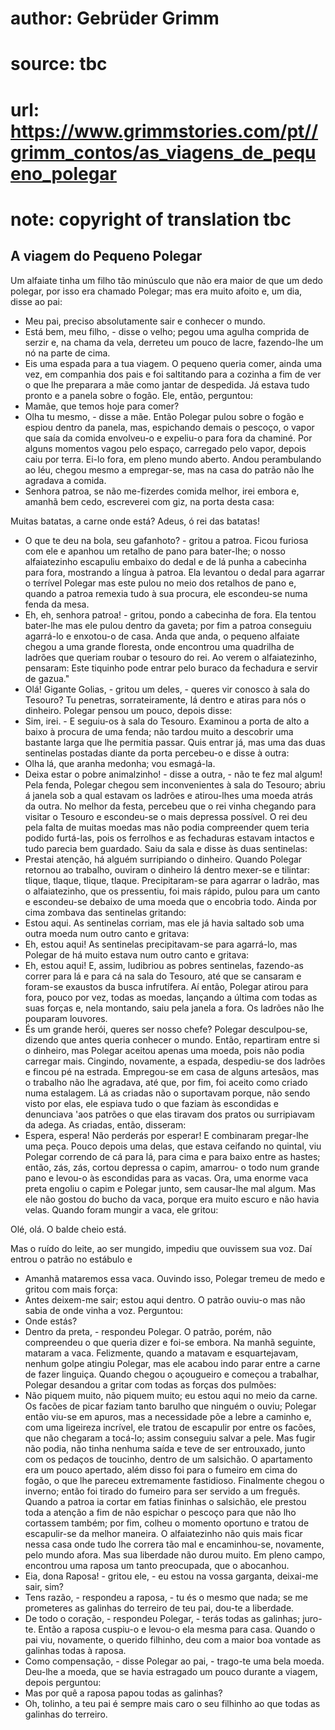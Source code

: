 # author: Gebrüder Grimm
# source: tbc
# url: https://www.grimmstories.com/pt//grimm_contos/as_viagens_de_pequeno_polegar
# note: copyright of translation tbc

## A viagem do Pequeno Polegar 

Um alfaiate tinha um filho tão minúsculo que não era maior de que um
dedo polegar, por isso era chamado Polegar; mas era muito afoito e, um
dia, disse ao pai:
- Meu pai, preciso absolutamente sair e conhecer o mundo.
- Está bem, meu filho, - disse o velho; pegou uma agulha comprida de
serzir e, na chama da vela, derreteu um pouco de lacre, fazendo-lhe um
nó na parte de cima.
- Eis uma espada para a tua viagem.
O pequeno queria comer, ainda uma vez, em companhia dos pais e foi
saltitando para a cozinha a fim de ver o que lhe preparara a mãe como
jantar de despedida. Já estava tudo pronto e a panela sobre o fogão.
Ele, então, perguntou:
- Mamãe, que temos hoje para comer?
- Olha tu mesmo, - disse a mãe.
Então Polegar pulou sobre o fogão e espiou dentro da panela, mas,
espichando demais o pescoço, o vapor que saía da comida envolveu-o e
expeliu-o para fora da chaminé. Por alguns momentos vagou pelo espaço,
carregado pelo vapor, depois caiu por terra. Ei-lo fora, em pleno mundo
aberto. Andou perambulando ao léu, chegou mesmo a empregar-se, mas na
casa do patrão não lhe agradava a comida.
- Senhora patroa, se não me-fizerdes comida melhor, irei embora e,
amanhã bem cedo, escreverei com giz, na porta desta casa:

Muitas batatas,
a carne onde está?
Adeus, ó rei das batatas!

- O que te deu na bola, seu gafanhoto? - gritou a patroa.
Ficou furiosa com ele e apanhou um retalho de pano para bater-lhe; o
nosso alfaiatezinho escapuliu embaixo do dedal e de lá punha a cabecinha
para fora, mostrando a língua à patroa. Ela levantou o dedal para
agarrar o terrível Polegar mas este pulou no meio dos retalhos de pano
e, quando a patroa remexia tudo à sua procura, ele escondeu-se numa
fenda da mesa.
- Eh, eh, senhora patroa! - gritou, pondo a cabecinha de fora.
Ela tentou bater-lhe mas ele pulou dentro da gaveta; por fim a patroa
conseguiu agarrá-lo e enxotou-o de casa.
Anda que anda, o pequeno alfaiate chegou a uma grande floresta, onde
encontrou uma quadrilha de ladrões que queriam roubar o tesouro do rei.
Ao verem o alfaiatezinho, pensaram: Este tiquinho pode entrar pelo
buraco da fechadura e servir de gazua."
- Olá! Gigante Golias, - gritou um deles, - queres vir conosco à sala do
Tesouro? Tu penetras, sorrateiramente, lá dentro e atiras para nós o
dinheiro.
Polegar pensou um pouco, depois disse:
- Sim, irei. - E seguiu-os à sala do Tesouro.
Examinou a porta de alto a baixo à procura de uma fenda; não tardou
muito a descobrir uma bastante larga que lhe permitia passar. Quis
entrar já, mas uma das duas sentinelas postadas diante da porta
percebeu-o e disse à outra:
- Olha lá, que aranha medonha; vou esmagá-la.
- Deixa estar o pobre animalzinho! - disse a outra, - não te fez mal
algum!
Pela fenda, Polegar chegou sem inconvenientes à sala do Tesouro; abriu á
janela sob a qual estavam os ladrões e atirou-lhes uma moeda atrás da
outra. No melhor da festa, percebeu que o rei vinha chegando para
visitar o Tesouro e escondeu-se o mais depressa possível. O rei deu pela
falta de muitas moedas mas não podia compreender quem teria podido
furtá-las, pois os ferrolhos e as fechaduras estavam intactos e tudo
parecia bem guardado. Saiu da sala e disse às duas sentinelas:
- Prestai atenção, há alguém surripiando o dinheiro.
Quando Polegar retornou ao trabalho, ouviram o dinheiro lá dentro
mexer-se e tilintar: tlique, tlaque, tlique, tlaque. Precipitaram-se
para agarrar o ladrão, mas o alfaiatezinho, que os pressentiu, foi mais
rápido, pulou para um canto e escondeu-se debaixo de uma moeda que o
encobria todo. Ainda por cima zombava das sentinelas gritando:
- Estou aqui.
As sentinelas corriam, mas ele já havia saltado sob uma outra moeda num
outro canto e gritava:
- Eh, estou aqui!
As sentinelas precipitavam-se para agarrá-lo, mas Polegar de há muito
estava num outro canto e gritava:
- Eh, estou aqui!
E, assim, ludibriou as pobres sentinelas, fazendo-as correr para lá e
para cá na sala do Tesouro, até que se cansaram e foram-se exaustos da
busca infrutífera. Aí então, Polegar atirou para fora, pouco por vez,
todas as moedas, lançando a última com todas as suas forças e, nela
montando, saiu pela janela a fora. Os ladrões não lhe pouparam
louvores.
- És um grande herói, queres ser nosso chefe?
Polegar desculpou-se, dizendo que antes queria conhecer o mundo. Então,
repartiram entre si o dinheiro, mas Polegar aceitou apenas uma moeda,
pois não podia carregar mais.
Cingindo, novamente, a espada, despediu-se dos ladrões e fincou pé na
estrada. Empregou-se em casa de alguns artesãos, mas o trabalho não lhe
agradava, até que, por fim, foi aceito como criado numa estalagem. Lá as
criadas não o suportavam porque, não sendo visto por elas, ele espiava
tudo o que faziam às escondidas e denunciava 'aos patrões o que elas
tiravam dos pratos ou surripiavam da adega. As criadas, então,
disseram:
- Espera, espera! Não perderás por esperar!
E combinaram pregar-lhe uma peça. Pouco depois uma delas, que estava
ceifando no quintal, viu Polegar correndo de cá para lá, para cima e
para baixo entre as hastes; então, zás, zás, cortou depressa o capim,
amarrou- o todo num grande pano e levou-o às escondidas para as vacas.
Ora, uma enorme vaca preta engoliu o capim e Polegar junto, sem
causar-lhe mal algum. Mas ele não gostou do bucho da vaca, porque era
muito escuro e não havia velas. Quando foram mungir a vaca, ele gritou:

Olé, olá.
O balde cheio está.

Mas o ruído do leite, ao ser mungido, impediu que ouvissem sua voz. Daí
entrou o patrão no estábulo e
- Amanhã mataremos essa vaca.
Ouvindo isso, Polegar tremeu de medo e gritou com mais força:
- Antes deixem-me sair; estou aqui dentro.
O patrão ouviu-o mas não sabia de onde vinha a voz. Perguntou:
- Onde estás?
- Dentro da preta, - respondeu Polegar.
O patrão, porém, não compreendeu o que queria dizer e foi-se embora.
Na manhã seguinte, mataram a vaca. Felizmente, quando a matavam e
esquartejavam, nenhum golpe atingiu Polegar, mas ele acabou indo parar
entre a carne de fazer linguiça. Quando chegou o açougueiro e começou a
trabalhar, Polegar desandou a gritar com todas as forças dos pulmões:
- Não piquem muito, não piquem muito; eu estou aqui no meio da carne.
Os facões de picar faziam tanto barulho que ninguém o ouviu; Polegar
então viu-se em apuros, mas a necessidade põe a lebre a caminho e, com
uma ligeireza incrível, ele tratou de escapulir por entre os facões, que
não chegaram a tocá-lo; assim conseguiu salvar a pele. Mas fugir não
podia, não tinha nenhuma saída e teve de ser entrouxado, junto com os
pedaços de toucinho, dentro de um salsichão.
O apartamento era um pouco apertado, além disso foi para o fumeiro em
cima do fogão, o que lhe pareceu extremamente fastidioso. Finalmente
chegou o inverno; então foi tirado do fumeiro para ser servido a um
freguês. Quando a patroa ia cortar em fatias fininhas o salsichão, ele
prestou toda a atenção a fim de não espichar o pescoço para que não lho
cortassem também; por fim, colheu o momento oportuno e tratou de
escapulir-se da melhor maneira.
O alfaiatezinho não quis mais ficar nessa casa onde tudo lhe correra tão
mal e encaminhou-se, novamente, pelo mundo afora. Mas sua liberdade não
durou muito. Em pleno campo, encontrou uma raposa um tanto preocupada,
que o abocanhou.
- Eia, dona Raposa! - gritou ele, - eu estou na vossa garganta,
deixai-me sair, sim?
- Tens razão, - respondeu a raposa, - tu és o mesmo que nada; se me
prometeres as galinhas do terreiro de teu pai, dou-te a liberdade.
- De todo o coração, - respondeu Polegar, - terás todas as galinhas;
juro-te.
Então a raposa cuspiu-o e levou-o ela mesma para casa. Quando o pai viu,
novamente, o querido filhinho, deu com a maior boa vontade as galinhas
todas à raposa.
- Como compensação, - disse Polegar ao pai, - trago-te uma bela moeda.
Deu-lhe a moeda, que se havia estragado um pouco durante a viagem,
depois perguntou:
- Mas por quê a raposa papou todas as galinhas?
- Oh, tolinho, a teu pai é sempre mais caro o seu filhinho ao que todas
as galinhas do terreiro.
